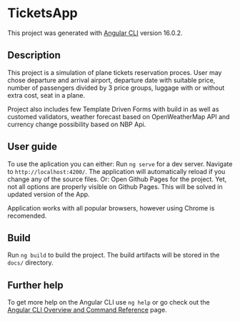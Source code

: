 # TicketsApp

This project was generated with [Angular CLI](https://github.com/angular/angular-cli) version 16.0.2.

## Description
This project is a simulation of plane tickets reservation proces. User may chose departure and arrival airport, departure date with suitable price, number of passengers divided by 3 price groups, luggage with or without extra cost, seat in a plane. 

Project also includes few Template Driven Forms with build in as well as customed validators, weather forecast based on OpenWeatherMap API and currency change possibility based on NBP Api. 

## User guide
To use the aplication you can either:
    Run `ng serve` for a dev server. Navigate to `http://localhost:4200/`. The application will automatically reload if you change any of the source files.
Or:
    Open Github Pages for the project. Yet, not all options are properly visible on Github Pages. This will be solved in updated version of the App.

Application works with all popular browsers, however using Chrome is recomended. 

## Build

Run `ng build` to build the project. The build artifacts will be stored in the `docs/` directory.


## Further help

To get more help on the Angular CLI use `ng help` or go check out the [Angular CLI Overview and Command Reference](https://angular.io/cli) page.
